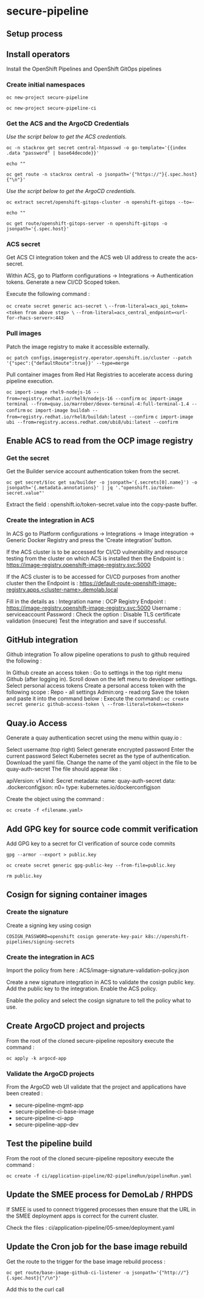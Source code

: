 # secure-pipeline

## Setup process

## Install operators

Install the OpenShift Pipelines and OpenShift GitOps pipelines

### Create initial namespaces

`oc new-project secure-pipeline`

`oc new-project secure-pipeline-ci`


### Get the ACS and the ArgoCD Credentials

*Use the script below to get the ACS credentials.*

`oc -n stackrox get secret central-htpasswd -o go-template='{{index .data "password" | base64decode}}'`

`echo ""`

`oc get route -n stackrox central -o jsonpath='{"https://"}{.spec.host}{"\n"}'`

*Use the script below to get the ArgoCD credentials.*

`oc extract secret/openshift-gitops-cluster -n openshift-gitops --to=-`

`echo ""`

`oc get route/openshift-gitops-server -n openshift-gitops -o jsonpath='{.spec.host}'`

### ACS secret

Get ACS CI integration token and the ACS web UI address to create the acs-secret.

Within ACS, go to Platform configurations -> Integrations -> Authentication tokens.
Generate a new CI/CD Scoped token.

Execute the following command :


`oc create secret generic acs-secret \`
`--from-literal=acs_api_token=<token from above step> \`
`--from-literal=acs_central_endpoint=<url-for-rhacs-server>:443`


### Pull images

Patch the image registry to make it accessible externally.

`oc patch configs.imageregistry.operator.openshift.io/cluster --patch '{"spec":{"defaultRoute":true}}' --type=merge`

Pull container images from Red Hat Registries to accelerate access during pipeline execution.

`oc import-image rhel9-nodejs-16 --from=registry.redhat.io/rhel9/nodejs-16 --confirm`
`oc import-image terminal --from=quay.io/marrober/devex-terminal-4:full-terminal-1.4 --confirm`
`oc import-image buildah --from=registry.redhat.io/rhel8/buildah:latest --confirm`
`c import-image ubi --from=registry.access.redhat.com/ubi8/ubi:latest --confirm`

## Enable ACS to read from the OCP image registry

### Get the secret

Get the Builder service account authentication token from the secret.

`oc get secret/$(oc get sa/builder -o jsonpath='{.secrets[0].name}') -o jsonpath='{.metadata.annotations}' | jq '."openshift.io/token-secret.value"' `

Extract the field : openshift.io/token-secret.value into the copy-paste buffer.

### Create the integration in ACS

In ACS go to Platform configurations -> Integrations -> Image integration -> Generic Docker Registry and press the ‘Create integration’ button.

If the ACS cluster is to be accessed for CI/CD vulnerability and resource testing from the cluster on which ACS is installed then the Endpoint is : https://image-registry.openshift-image-registry.svc:5000

If the ACS cluster is to be accessed for CI/CD purposes from another cluster then the Endpoint is : https://default-route-openshift-image-registry.apps.<cluster-name>.demolab.local

Fill in the details as :
	Integration name : OCP Registry
	Endpoint : https://image-registry.openshift-image-registry.svc:5000
	Username : serviceaccount
	Password : <as copied from the secret previously>
	Check the option : Disable TLS certificate validation (insecure)
Test the integration and save if successful.


## GitHub integration

Github integration
To allow pipeline operations to push to github required the following : 

In Github create an access token :
Go to settings in the top right menu Github (after logging in).
Scroll down on the left menu to developer settings.
Select personal access tokens
Create a personal access token with the following scope :
Repo - all settings
Admin:org - read:org
Save the token and paste it into the command below :
Execute the command : 
`oc create secret generic github-access-token \ --from-literal=token=<token>`

## Quay.io Access

Generate a quay authentication secret using the menu within quay.io : 

Select username (top right)
Select generate encrypted password 
Enter the current password
Select Kubernetes secret as the type of authentication.
Download the yaml file.
Change the name of the yaml object in the file to be quay-auth-secret
The file should appear like :

apiVersion: v1
kind: Secret
metadata:
  name: quay-auth-secret
data:
  .dockerconfigjson: <secret-info>n0=
type: kubernetes.io/dockerconfigjson

Create the object using the command : 

`oc create -f <filename.yaml>`

## Add GPG key for source code commit verification

Add GPG key to a secret for CI verification of source code commits

`gpg --armor --export > public.key`

`oc create secret generic gpg-public-key --from-file=public.key`

`rm public.key`


## Cosign for signing container images

### Create the signature

Create a signing key using cosign

`COSIGN_PASSWORD=openshift cosign generate-key-pair k8s://openshift-pipelines/signing-secrets`


### Create the integration in ACS

Import the policy from here : ACS/image-signature-validation-policy.json

Create a new signature integration in ACS to validate the cosign public key. Add the public key to the integration.
Enable the ACS policy.

Enable the policy and select the cosign signature to tell the policy what to use.

## Create ArgoCD project and projects

From the root of the cloned secure-pipeline repository execute the command :

`oc apply -k argocd-app`

### Validate the ArgoCD projects

From the ArgoCD web UI validate that the project and applications have been created :

* secure-pipeline-mgmt-app
* secure-pipeline-ci-base-image
* secure-pipeline-ci-app
* secure-pipeline-app-dev

## Test the pipeline build

From the root of the cloned secure-pipeline repository execute the command :

`oc create -f ci/application-pipeline/02-pipelineRun/pipelineRun.yaml`

## Update the SMEE process for DemoLab / RHPDS

If SMEE is used to connect triggered processes then ensure that the URL in the SMEE deployment apps is correct for the current cluster.

Check the files : ci/application-pipeline/05-smee/deployment.yaml

## Update the Cron job for the base image rebuild

Get the route to the trigger for the base image rebuild process :

`oc get route/base-image-github-ci-listener -o jsonpath='{"http://"}{.spec.host}{"/\n"}'`

Add this to the curl call 



